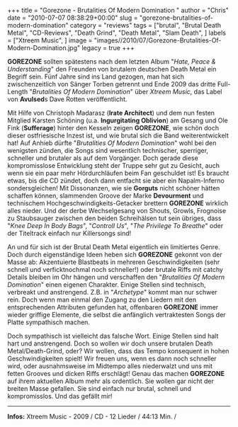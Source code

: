 +++
title = "Gorezone - Brutalities Of Modern Domination "
author = "Chris"
date = "2010-07-07 08:38:29+00:00"
slug = "gorezone-brutalities-of-modern-domination"
category = "reviews"
tags = ["brutal", "Brutal Death Metal", "CD-Reviews", "Death Grind", "Death Metal", "Slam Death", ]
labels = ["Xtreem Music", ]
image = "images//2010/07/Gorezone-Brutalities-Of-Modern-Domination.jpg"
legacy = true
+++

**GOREZONE** sollten spätestens nach dem letzten Album "_Hate, Peace & Understanding_" den Freunden von brutalem deutschen Death Metal ein Begriff sein. Fünf Jahre sind ins Land gezogen, man hat sich zwischenzeitlich von Sänger Torben getrennt und Ende 2009 das dritte Full-Length "_Brutalities Of Modern Domination_" über _Xtreem Music_, das Label von **Avulsed**s Dave Rotten veröffentlicht.

Mit Hilfe von Christoph Madarasz (**Irate Architect**) und dem nun festen Mitglied Karsten Schöning (u.a. **Ingurgitating Oblivion**) am Gesang und Ole Fink (**Sufferage**) hinter den Kesseln zeigen **GOREZONE**, wie schön doch dieser ostfriesische Inzest ist, und wie brutal sich die Band weiterentwickelt hat! Auf Anhieb dürfte "_Brutalities Of Modern Domination_" wohl bei den wenigsten zünden, die Songs sind wesentlich technischer, sperriger, schneller und brutaler als auf dem Vorgänger. Doch gerade diese kompromisslose Entwicklung steht der Truppe sehr gut zu Gesicht, auch wenn sie ein paar mehr Hördurchläufen beim Fan geschuldet ist! Es braucht etwas, bis die CD zündet, doch dann entfacht sie aber ein Napalm-Inferno sondersgleichen!
Mit Dissonanzen, wie sie **Gorguts** nicht schöner hätten schaffen können, slammenden Groove der Marke **Devourment** und technischem Hochgeschwindigkeits-Getacker brettern **GOREZONE** wirklich alles nieder. Und der derbe Wechselgesang von Shouts, Growls, Frognoise zu Staubsauger zwischen den beiden Schreihälsen tut sein übriges, dass "_Knee Deep In Body Bags_", "_Controll Us_", "_The Privilege To Breathe_" oder der Titeltrack einfach nur Killersongs sind!

An und für sich ist der Brutal Death Metal eigentlich ein limitiertes Genre. Doch durch eigenständige Ideen heben sich **GOREZONE** gekonnt von der Masse ab: Akzentuierte Blastbeats in mehreren Geschwindigkeiten (sehr schnell und verficktnochmal noch schneller!) oder brutale Riffs mit catchy Details bleiben im Ohr hängen und verschaffen den "_Brutalities Of Modern Domination_" einen eigenen Charakter.
Einige Stellen sind technisch, verbreakt und anstrengend. Z.B. in "_Archetype_" kommt man nur schwer rein. Doch wenn man einmal den Zugang zu den Liedern mit den entsprechenden Attributen gefunden hat, offenbaren **GOREZONE** immer wieder griffige Elemente, die selbst die anfänglich vertraktesten Songs der Platte sympathisch machen.

Doch sympathisch ist vielleicht das falsche Wort. Einige Stellen sind halt hart und anstrengend. Doch so wollen wir doch unsere brutalen Death Metal/Death-Grind, oder? Wir wollen, dass das Tempo konsequent in hohen Geschwindigkeiten spielt! Wir freuen uns, wenn es dann noch schneller wird, oder ausnahmsweise im Midtempo alles niederwalzt und uns mit fetten Grooves und dicken Riffs erschlägt! Genau das machen **GOREZONE** auf ihrem aktuellen Album mehr als ordentlich. Sie wollen gar nicht der breiten Masse gefallen. Sie sind einfach nur brutal, schnell und kompromisslos.
Und das gefällt mir!





---
**Infos:**
Xtreem Music - 2009 / 
CD - 12 Lieder / 44:13 Min. / 
